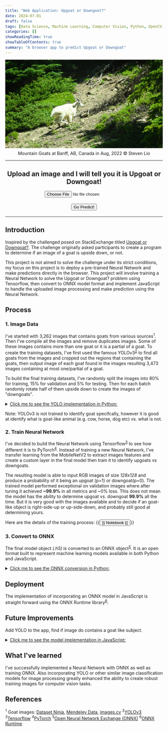 ```yaml
---
title: "Web Application: Upgoat or Downgoat?"
date: 2024-07-01
draft: false
tags: [Data Science, Machine Learning, Computer Vision, Python, OpenCV, Javascript, YOLO, Tensorflow, ONNX, Web Application]
categories: []
showReadingTime: true
showTableOfContents: true
summary: "A browser app to predict Upgoat or Downgoat"
---
```


<img src="goatlike.jpg" style="margin-bottom: 5px;"/>
<figcaption align="center">Mountain Goats at Banff, AB, Canada in Aug, 2022 © Steven Lio</figcaption>

---

<h2 align="center">Upload an image and I will tell you it is Upgoat or Downgoat!</h2>

<script src="https://cdn.jsdelivr.net/npm/onnxruntime-web/dist/ort.min.js"></script>
<script src="https://cdn.jsdelivr.net/npm/onnxjs/dist/onnx.min.js"></script>

<script src="js/goat.js"></script>

<center>
<input type="file" id="image-upload" accept="image/*" style="display: block; margin: 0 auto 20px;">
<button class="inline-block !rounded-md bg-primary-600 px-4 py-1 !text-neutral !no-underline hover:!bg-primary-500 dark:bg-primary-700 dark:hover:!bg-primary-500" onclick="predictImage()">Go Predict!</button>
<img id="uploaded-image" style="display: none; margin-top: 20px; max-width: 50%; height: auto;" />
<div id="prediction-result" style="margin-top: 20px;"></div>
</center>

---

## Introduction

Inspired by the challenged posed on StackExchange titled [Upgoat or Downgoat?](https://codegolf.stackexchange.com/questions/71631/upgoat-or-downgoat). 
The challenge originally asked participants to create a program to determine if an image of a goat is upside down, or not.

This project is not aimed to solve the challenge under its strict conditions, my focus on this project is to deploy a pre-trained Neural Network and make
predictions directly in the browser. This project will involve training a Neural Network to solve the Upgoat or Downgoat? problem using Tensorflow, then convert 
to ONNX model format and implement JavaScript to handle the uploaded image processing and make prediction using the Neural Network.

## Process

### 1. Image Data

I've started with 3,262 images that contains goats from various sources<sup>1</sup>. Then I've compile all the images and remove duplicates images.
Some of these images contains more than one goat or it is a partial of a goat. To create the training datasets, I've first used the famous YOLOv3<sup>[2](https://arxiv.org/abs/1804.02767)</sup> to
find all goats from the images and cropped out the regions that containing the goats, then output image of each goat found in the images resulting
3,473 images containing at most one/partial of a goat.

To build the final training datasets, I've randomly split the images into 80% for training, 15% for validation and 5% for testing. Then for each batch
randomly rotate half of them upside down to create the images of "downgoats".

<details>
  <summary><u>Click me to see the YOLO implementation in Python:</u></summary>

```python
import cv2
import numpy as np
import matplotlib.pyplot as plt

# Load YOLO
yolo_version = "yolov3"
net = cv2.dnn.readNet(f"model/{yolo_version}.weights", f"model/{yolo_version}.cfg")
layer_names = net.getLayerNames()
output_layers = [layer_names[i - 1] for i in net.getUnconnectedOutLayers()]

# Load class names
with open("model/coco.names", "r") as f:
    classes = [line.strip() for line in f.readlines()]


def YOLO(yolo, img):
    """
    Use YOLO to find all identified objects from image.

    Args:
        yolo (cv2.dnn.Net): YOLO model object.
        img (np.ndarray): Image array object.

    Outpus:
        class_ids (list): COCO class ids for the objects label
        confidences (list): Confidences levels of the detected object
        boxes (list): Bounding box for the detected objects
        indices (list): Indices of the bounding boxes kept after NMS.

    """
    # Prepare the image for YOLO
    blob = cv2.dnn.blobFromImage(
        img,
        scalefactor=0.00392,
        size=(416, 416),
        mean=(0, 0, 0),
        swapRB=True,
        crop=False,
    )
    yolo.setInput(blob)
    outs = yolo.forward(output_layers)

    # Initialize parameters
    class_ids = []
    confidences = []
    boxes = []

    # Process each detection
    for out in outs:
        for detection in out:
            scores = detection[5:]
            class_id = np.argmax(scores)
            confidence = scores[class_id]
            if confidence > 0.5:
                # Object detected
                center_x = int(detection[0] * img.shape[1])
                center_y = int(detection[1] * img.shape[0])
                w = int(detection[2] * img.shape[1])
                h = int(detection[3] * img.shape[0])
                x = int(center_x - w / 2)
                y = int(center_y - h / 2)
                boxes.append([x, y, w, h])
                confidences.append(float(confidence))
                class_ids.append(class_id)

    # Apply non-max suppression to remove overlapping boxes
    indices = cv2.dnn.NMSBoxes(boxes, confidences, 0.5, 0.4)

    return class_ids, confidences, boxes, indices


def find_objects(
    img, classes_of_interest, class_ids, confidences, boxes, indices, swapRB
):
    """
    Find objects from image given by the YOLO outputs:

    Args:
        img (np.ndarray): Image array object
        classes_of_interest (list): List of Class Id to extract objects base on the COCO classes
        class_ids (list): List of class id of the objects identified by YOLO
        confidences (list): Confidences levels of the detected object
        boxes (list): Bounding box for the detected objects
        indices (list): Indices of the bounding boxes kept after NMS.
        swapRB (bool): For displaying purposes, flip the Red and Blue channel in the image
    Outputs:
        img_out (np.ndarray): Ouput image with object box
        objects (dict): Dictionary of the selected objects and its bounding box
    """
    img_out = img.copy()
    if swapRB:
        img_out = cv2.cvtColor(img_out, cv2.COLOR_BGR2RGB)
    objects = {}
    if isinstance(indices, np.ndarray) and len(indices.shape) == 2:
        indices = indices.flatten()

    for i in indices:
        class_id = class_ids[i]
        class_name = classes[class_id]

        if class_name in classes_of_interest:
            x, y, w, h = boxes[i]
            cv2.rectangle(img_out, (x, y), (x + w, y + h), (0, 255, 0), 2)
            label = f"{class_name}: {confidences[i]:.2f}"
            cv2.putText(
                img_out,
                label,
                (x, y - 10),
                cv2.FONT_HERSHEY_SIMPLEX,
                0.5,
                (0, 255, 0),
                2,
            )

            objects[class_name] = {"id": class_id, "box": (x, y, w, h)}

    return img_out, objects


# Found goats
img = cv2.imread(r"goats.jpg")

class_ids, confidences, boxes, indices = YOLO(net, img)
classes_of_interest = classes[14:24]  # animals

img_out, objects = find_objects(
    img, classes_of_interest, class_ids, confidences, boxes, indices, True
)

plt.imshow(img_out)
plt.axis("off")
```
</details>

Note: YOLOv3 is not trained to identify goat specifcally, however it is good at identify what is goat-like animal (e.g. cow, horse, dog etc) vs. what is not.

### 2. Train Neural Network

I've decided to build the Neural Network using Tensorflow<sup>[3](https://www.tensorflow.org/)</sup> to see how different it is to PyTorch<sup>[4](https://pytorch.org/)</sup>.
Instead of training a new Neural Network, I've transfer learning from the MobileNetV2 to extract images features and create a custom layer
in the final model then train it to identify upgoats vs downgoats.

The resulting model is able to input RGB images of size *128x128* and produce a probability of it being an upgoat (p=1) or downgoat(p=0).
The trained model performed exceptional on validation images where after tuning it achieved **~99.9%** in all metrics and ~0% loss.
This does not mean the model has the ability to determine upgoat vs. downgoat **99.9%** all the time. But it is very good with the images available and to decide if an goat-like
object is right-side-up or up-side-down, and probably still good at determining yours.

Here are the details of the training process:
{{<button href="Goat_Tensorflow.html" target="_blank">}}
Notebook
{{</button>}}


### 3. Convert to ONNX

The final model object *(.h5)* is converted to an ONNX object<sup>[5](https://onnx.ai/)</sup>. It is an open format built to represent machine learning models available in both
Python and JavaScript. 

<details>
  <summary><u>Click me to see the ONNX conversion in Python:</u></summary>

```python
import tensorflow as tf
import tf2onnx
import onnx

# Load the Keras model
loaded_model = tf.keras.models.load_model(r"model/goat.h5")

# Define input layers format
input_signature = [tf.TensorSpec([None, 128, 128, 3], tf.float32, name="input")]
onnx_model, _ = tf2onnx.convert.from_keras(loaded_model, input_signature, opset=13)
onnx.save(onnx_model, r"model/goat.onnx")
```
</details>

## Deployment

The implementation of incorporating an ONNX model in JavaScript is straight forward using the ONNX Runtime library<sup>[6](https://onnxruntime.ai/docs/performance/model-optimizations/ort-format-models.html)</sup>.

## Future Improvements

Add YOLO to the app, find if image do contains a goat like subject.

<details>
  <summary><u>Click me to see the model implementation in JavaScript:</u></summary>

```javascript
async function loadModel(modelPath) {
    try {
        // Load the ONNX model
        const model = await ort.InferenceSession.create(modelPath);
        return model;
    } catch (error) {
        console.error('Error loading model:', error);
        throw error;
    }
}

const model_path = ... # Path to the model
const model = await loadModel(model_path);
const input = ... # Define the necessary input for your model
const output = await model.run(input);
```
</details>

## What I've learned

I've successfully implemented a Neural Network with ONNX as well as training ONNX. Also incorporating YOLO or other similar image classification models for image processing greatly enhanced the ability to create
robust training images for computer vision tasks.

## References

<sup>1</sup> Goat images: [Dataset Ninja](https://datasetninja.com/goat-image-dataset), [Mendeley Data](https://data.mendeley.com/datasets/4skwhnrscr/1), [images.cv](https://images.cv/dataset/goat-image-classification-dataset)
<sup>2</sup>[YOLOv3](https://arxiv.org/abs/1804.02767)
<sup>3</sup>[Tensorflow](https://www.tensorflow.org/)
<sup>4</sup>[PyTorch](https://pytorch.org/)
<sup>5</sup>[Open Neural Network Exchange (ONNX)](https://onnx.ai/)
<sup>6</sup>[ONNX Runtime](https://onnxruntime.ai/docs/performance/model-optimizations/ort-format-models.html)